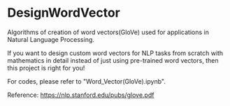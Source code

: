 # DesignWordVector
Algorithms of creation of word vectors(GloVe) used for applications in Natural Language Processing. 

If you want to design custom word vectors for NLP tasks from scratch with mathematics in detail instead of just using pre-trained word vectors, then this project is right for you!

For codes, please refer to "Word_Vector(GloVe).ipynb".

Reference: https://nlp.stanford.edu/pubs/glove.pdf

